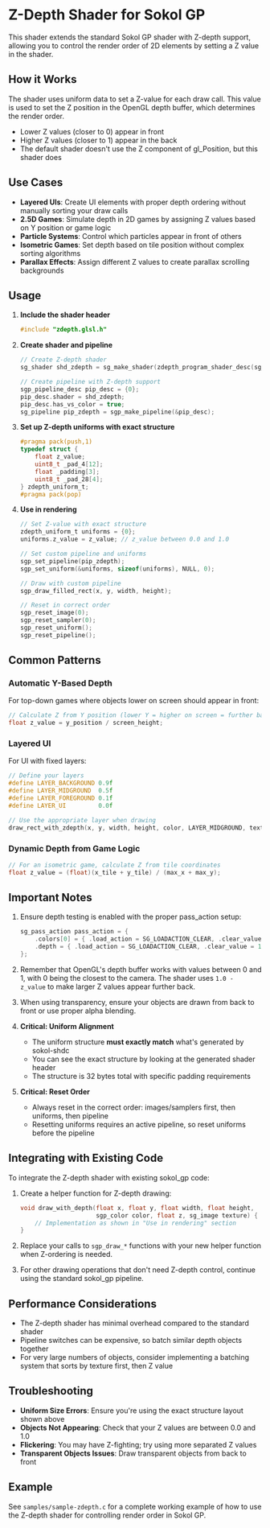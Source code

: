 # Z-Depth Shader for Sokol GP

This shader extends the standard Sokol GP shader with Z-depth support, allowing you to control the render order of 2D elements by setting a Z value in the shader.

## How it Works

The shader uses uniform data to set a Z-value for each draw call. This value is used to set the Z position in the OpenGL depth buffer, which determines the render order.

- Lower Z values (closer to 0) appear in front
- Higher Z values (closer to 1) appear in the back
- The default shader doesn't use the Z component of gl_Position, but this shader does

## Use Cases

- **Layered UIs**: Create UI elements with proper depth ordering without manually sorting your draw calls
- **2.5D Games**: Simulate depth in 2D games by assigning Z values based on Y position or game logic
- **Particle Systems**: Control which particles appear in front of others
- **Isometric Games**: Set depth based on tile position without complex sorting algorithms
- **Parallax Effects**: Assign different Z values to create parallax scrolling backgrounds

## Usage

1. **Include the shader header**
   ```c
   #include "zdepth.glsl.h"
   ```

2. **Create shader and pipeline**
   ```c
   // Create Z-depth shader
   sg_shader shd_zdepth = sg_make_shader(zdepth_program_shader_desc(sg_query_backend()));
   
   // Create pipeline with Z-depth support
   sgp_pipeline_desc pip_desc = {0};
   pip_desc.shader = shd_zdepth;
   pip_desc.has_vs_color = true;
   sg_pipeline pip_zdepth = sgp_make_pipeline(&pip_desc);
   ```

3. **Set up Z-depth uniforms with exact structure**
   ```c
   #pragma pack(push,1)
   typedef struct {
       float z_value;
       uint8_t _pad_4[12];
       float _padding[3];
       uint8_t _pad_28[4];
   } zdepth_uniform_t;
   #pragma pack(pop)
   ```

4. **Use in rendering**
   ```c
   // Set Z-value with exact structure
   zdepth_uniform_t uniforms = {0};
   uniforms.z_value = z_value; // z_value between 0.0 and 1.0
   
   // Set custom pipeline and uniforms
   sgp_set_pipeline(pip_zdepth);
   sgp_set_uniform(&uniforms, sizeof(uniforms), NULL, 0);
   
   // Draw with custom pipeline
   sgp_draw_filled_rect(x, y, width, height);
   
   // Reset in correct order
   sgp_reset_image(0);
   sgp_reset_sampler(0);
   sgp_reset_uniform();
   sgp_reset_pipeline();
   ```

## Common Patterns

### Automatic Y-Based Depth

For top-down games where objects lower on screen should appear in front:

```c
// Calculate Z from Y position (lower Y = higher on screen = further back)
float z_value = y_position / screen_height;
```

### Layered UI

For UI with fixed layers:

```c
// Define your layers
#define LAYER_BACKGROUND 0.9f
#define LAYER_MIDGROUND  0.5f
#define LAYER_FOREGROUND 0.1f
#define LAYER_UI         0.0f

// Use the appropriate layer when drawing
draw_rect_with_zdepth(x, y, width, height, color, LAYER_MIDGROUND, texture);
```

### Dynamic Depth from Game Logic

```c
// For an isometric game, calculate Z from tile coordinates
float z_value = (float)(x_tile + y_tile) / (max_x + max_y);
```

## Important Notes

1. Ensure depth testing is enabled with the proper pass_action setup:
   ```c
   sg_pass_action pass_action = {
       .colors[0] = { .load_action = SG_LOADACTION_CLEAR, .clear_value = {0.0f, 0.0f, 0.0f, 1.0f} },
       .depth = { .load_action = SG_LOADACTION_CLEAR, .clear_value = 1.0f }
   };
   ```

2. Remember that OpenGL's depth buffer works with values between 0 and 1, with 0 being the closest to the camera. The shader uses `1.0 - z_value` to make larger Z values appear further back.

3. When using transparency, ensure your objects are drawn from back to front or use proper alpha blending.

4. **Critical: Uniform Alignment**
   - The uniform structure **must exactly match** what's generated by sokol-shdc
   - You can see the exact structure by looking at the generated shader header
   - The structure is 32 bytes total with specific padding requirements

5. **Critical: Reset Order**
   - Always reset in the correct order: images/samplers first, then uniforms, then pipeline
   - Resetting uniforms requires an active pipeline, so reset uniforms before the pipeline

## Integrating with Existing Code

To integrate the Z-depth shader with existing sokol_gp code:

1. Create a helper function for Z-depth drawing:
   ```c
   void draw_with_depth(float x, float y, float width, float height, 
                        sgp_color color, float z, sg_image texture) {
       // Implementation as shown in "Use in rendering" section
   }
   ```

2. Replace your calls to `sgp_draw_*` functions with your new helper function when Z-ordering is needed.

3. For other drawing operations that don't need Z-depth control, continue using the standard sokol_gp pipeline.

## Performance Considerations

- The Z-depth shader has minimal overhead compared to the standard shader
- Pipeline switches can be expensive, so batch similar depth objects together
- For very large numbers of objects, consider implementing a batching system that sorts by texture first, then Z value

## Troubleshooting

- **Uniform Size Errors**: Ensure you're using the exact structure layout shown above
- **Objects Not Appearing**: Check that your Z values are between 0.0 and 1.0
- **Flickering**: You may have Z-fighting; try using more separated Z values
- **Transparent Objects Issues**: Draw transparent objects from back to front

## Example

See `samples/sample-zdepth.c` for a complete working example of how to use the Z-depth shader for controlling render order in Sokol GP. 